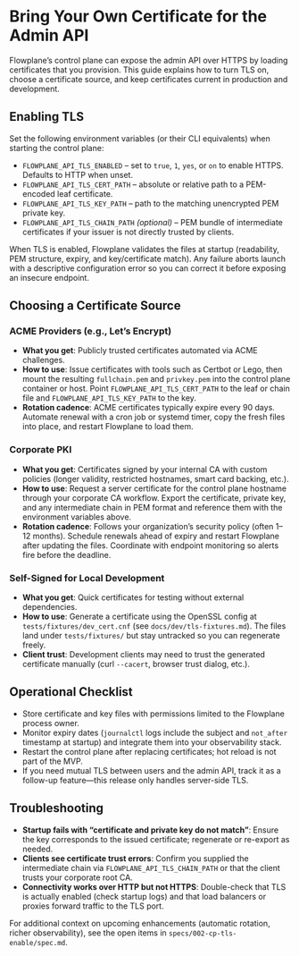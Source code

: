 # Bring Your Own Certificate for the Admin API

Flowplane’s control plane can expose the admin API over HTTPS by loading certificates that you provision. This guide explains how to turn TLS on, choose a certificate source, and keep certificates current in production and development.

## Enabling TLS

Set the following environment variables (or their CLI equivalents) when starting the control plane:

- `FLOWPLANE_API_TLS_ENABLED` – set to `true`, `1`, `yes`, or `on` to enable HTTPS. Defaults to HTTP when unset.
- `FLOWPLANE_API_TLS_CERT_PATH` – absolute or relative path to a PEM-encoded leaf certificate.
- `FLOWPLANE_API_TLS_KEY_PATH` – path to the matching unencrypted PEM private key.
- `FLOWPLANE_API_TLS_CHAIN_PATH` *(optional)* – PEM bundle of intermediate certificates if your issuer is not directly trusted by clients.

When TLS is enabled, Flowplane validates the files at startup (readability, PEM structure, expiry, and key/certificate match). Any failure aborts launch with a descriptive configuration error so you can correct it before exposing an insecure endpoint.

## Choosing a Certificate Source

### ACME Providers (e.g., Let’s Encrypt)
- **What you get**: Publicly trusted certificates automated via ACME challenges.
- **How to use**: Issue certificates with tools such as Certbot or Lego, then mount the resulting `fullchain.pem` and `privkey.pem` into the control plane container or host. Point `FLOWPLANE_API_TLS_CERT_PATH` to the leaf or chain file and `FLOWPLANE_API_TLS_KEY_PATH` to the key.
- **Rotation cadence**: ACME certificates typically expire every 90 days. Automate renewal with a cron job or systemd timer, copy the fresh files into place, and restart Flowplane to load them.

### Corporate PKI
- **What you get**: Certificates signed by your internal CA with custom policies (longer validity, restricted hostnames, smart card backing, etc.).
- **How to use**: Request a server certificate for the control plane hostname through your corporate CA workflow. Export the certificate, private key, and any intermediate chain in PEM format and reference them with the environment variables above.
- **Rotation cadence**: Follows your organization’s security policy (often 1–12 months). Schedule renewals ahead of expiry and restart Flowplane after updating the files. Coordinate with endpoint monitoring so alerts fire before the deadline.

### Self-Signed for Local Development
- **What you get**: Quick certificates for testing without external dependencies.
- **How to use**: Generate a certificate using the OpenSSL config at `tests/fixtures/dev_cert.cnf` (see `docs/dev/tls-fixtures.md`). The files land under `tests/fixtures/` but stay untracked so you can regenerate freely.
- **Client trust**: Development clients may need to trust the generated certificate manually (curl `--cacert`, browser trust dialog, etc.).

## Operational Checklist

- Store certificate and key files with permissions limited to the Flowplane process owner.
- Monitor expiry dates (`journalctl` logs include the subject and `not_after` timestamp at startup) and integrate them into your observability stack.
- Restart the control plane after replacing certificates; hot reload is not part of the MVP.
- If you need mutual TLS between users and the admin API, track it as a follow-up feature—this release only handles server-side TLS.

## Troubleshooting

- **Startup fails with “certificate and private key do not match”**: Ensure the key corresponds to the issued certificate; regenerate or re-export as needed.
- **Clients see certificate trust errors**: Confirm you supplied the intermediate chain via `FLOWPLANE_API_TLS_CHAIN_PATH` or that the client trusts your corporate root CA.
- **Connectivity works over HTTP but not HTTPS**: Double-check that TLS is actually enabled (check startup logs) and that load balancers or proxies forward traffic to the TLS port.

For additional context on upcoming enhancements (automatic rotation, richer observability), see the open items in `specs/002-cp-tls-enable/spec.md`.
